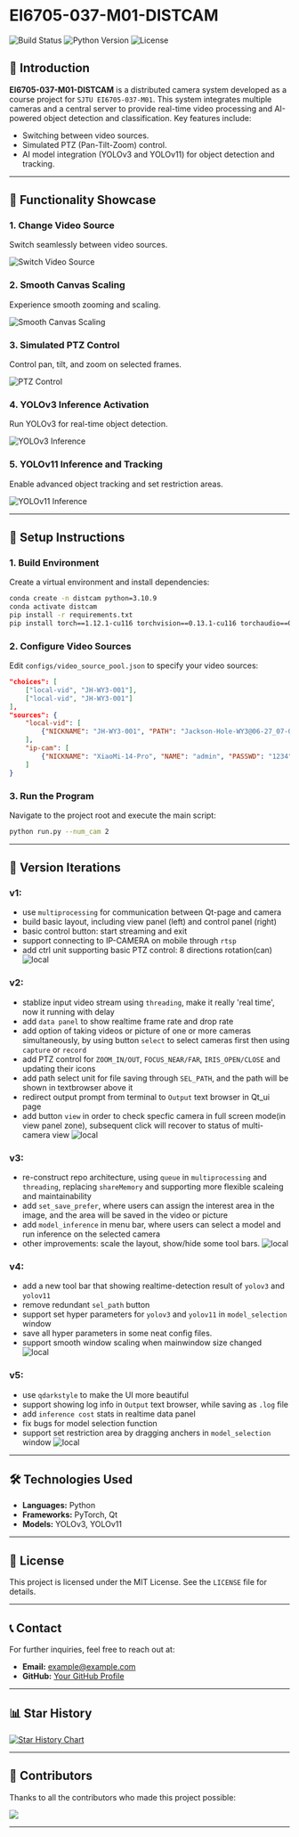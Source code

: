 # EI6705-037-M01-DISTCAM

![Build Status](https://img.shields.io/badge/build-passing-brightgreen) ![Python Version](https://img.shields.io/badge/python-3.10-blue) ![License](https://img.shields.io/badge/license-MIT-green)

## 📖 Introduction

**EI6705-037-M01-DISTCAM** is a distributed camera system developed as a course project for `SJTU EI6705-037-M01`. This system integrates multiple cameras and a central server to provide real-time video processing and AI-powered object detection and classification. Key features include:

- Switching between video sources.
- Simulated PTZ (Pan-Tilt-Zoom) control.
- AI model integration (YOLOv3 and YOLOv11) for object detection and tracking.

---

## 🎥 Functionality Showcase

### 1. Change Video Source
Switch seamlessly between video sources.

![Switch Video Source](doc/figs/function/switch.gif)

### 2. Smooth Canvas Scaling
Experience smooth zooming and scaling.

![Smooth Canvas Scaling](doc/figs/function/scale.gif)

### 3. Simulated PTZ Control
Control pan, tilt, and zoom on selected frames.

![PTZ Control](doc/figs/function/ptz-ctrl.gif)

### 4. YOLOv3 Inference Activation
Run YOLOv3 for real-time object detection.

![YOLOv3 Inference](doc/figs/function/yolov3.gif)

### 5. YOLOv11 Inference and Tracking
Enable advanced object tracking and set restriction areas.

![YOLOv11 Inference](doc/figs/function/yolov11.gif)

---

## 🔧 Setup Instructions

### 1. Build Environment
Create a virtual environment and install dependencies:

```bash
conda create -n distcam python=3.10.9
conda activate distcam
pip install -r requirements.txt
pip install torch==1.12.1-cu116 torchvision==0.13.1-cu116 torchaudio==0.12.1 --extra-index-url https://download.pytorch.org/whl/cu116
```

### 2. Configure Video Sources
Edit `configs/video_source_pool.json` to specify your video sources:

```json
"choices": [
    ["local-vid", "JH-WY3-001"],
    ["local-vid", "JH-WY3-001"]
],
"sources": {
    "local-vid": [
        {"NICKNAME": "JH-WY3-001", "PATH": "Jackson-Hole-WY3@06-27_07-05-02.mp4"}
    ],
    "ip-cam": [
        {"NICKNAME": "XiaoMi-14-Pro", "NAME": "admin", "PASSWD": "1234", "IP": "192.168.31.209", "PORT": "8554", "CHANNEL": "1"}
    ]
}
```

### 3. Run the Program
Navigate to the project root and execute the main script:

```bash
python run.py --num_cam 2
```

---

## 📝 Version Iterations

### v1: 
- use `multiprocessing` for communication between Qt-page and camera
- build basic layout, including view panel (left) and control panel (right)
- basic control button: start streaming and exit
- support connecting to IP-CAMERA on mobile through `rtsp`
- add ctrl unit supporting basic PTZ control: 8 directions rotation(can)
  ![local](doc/figs/layout/v1.PNG)  

### v2: 
- stablize input video stream using `threading`, make it really 'real time', now it running with delay
- add `data panel` to show realtime frame rate and drop rate
- add option of taking videos or picture of one or more cameras simultaneously, by using button `select` to select cameras first then using `capture` or `record`
- add PTZ control for `ZOOM_IN/OUT`, `FOCUS_NEAR/FAR`, `IRIS_OPEN/CLOSE` and updating their icons
- add path select unit for file saving through `SEL_PATH`, and the path will be shown in textbrowser above it
- redirect output prompt from terminal to `Output` text browser in Qt_ui page
- add button `view` in order to check specfic camera in full screen mode(in view panel zone), subsequent click will recover to status of multi-camera view
  ![local](doc/figs/layout/v2.PNG) 


### v3: 
- re-construct repo architecture, using `queue` in `multiprocessing` and `threading`, replacing `shareMemory` and supporting more flexible scaleing and maintainability
- add `set_save_prefer`, where users can assign the interest area in the image, and the area will be saved in the video or picture
- add `model_inference` in menu bar, where users can select a model and run inference on the selected camera
- other improvements: scale the layout, show/hide some tool bars.
  ![local](doc/figs/layout/v3.PNG) 

### v4:
- add a new tool bar that showing realtime-detection result of `yolov3` and `yolov11`
- remove redundant `sel_path` button
- support set hyper parameters for `yolov3` and `yolov11` in `model_selection` window
- save all hyper parameters in some neat config files.
- support smooth window scaling when mainwindow size changed
  ![local](doc/figs/layout/v4.PNG) 

### v5:
- use `qdarkstyle` to make the UI more beautiful
- support showing log info in `Output` text browser, while saving as `.log` file
- add `inference cost` stats in realtime data panel
- fix bugs for model selection function
- support set restriction area by dragging anchers in `model_selection` window
  ![local](doc/figs/layout/v5.PNG) 
---

## 🛠️ Technologies Used

- **Languages:** Python
- **Frameworks:** PyTorch, Qt
- **Models:** YOLOv3, YOLOv11

---

## 📜 License
This project is licensed under the MIT License. See the `LICENSE` file for details.

---

## 📞 Contact
For further inquiries, feel free to reach out at:

- **Email:** example@example.com
- **GitHub:** [Your GitHub Profile](https://github.com/your-profile)

---

## 📊 Star History


[![Star History Chart](https://api.star-history.com/svg?repos=zaglc/EI6705-037-M01-DistCam&type=Date)](https://star-history.com/#zaglc/EI6705-037-M01-DistCam&Date)

---

## 👥 Contributors

Thanks to all the contributors who made this project possible:

<a href="https://github.com/zaglc/EI6705-037-M01-DistCam/graphs/contributors">
  <img src="https://contrib.rocks/image?repo=zaglc/EI6705-037-M01-DistCam" />
</a>

---
